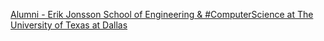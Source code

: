 [Alumni - Erik Jonsson School of Engineering & #ComputerScience at The University of Texas at Dallas](https://qi.tc/qi/116982)